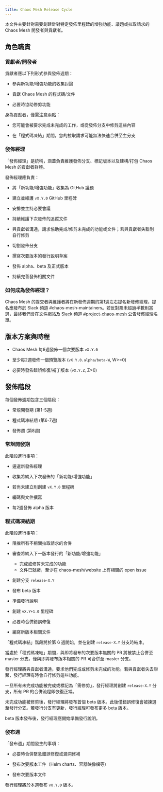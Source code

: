 ```yaml
---
title: Chaos Mesh Release Cycle
---
```


本文件主要針對需要創建針對特定發佈里程碑的增強功能、議題或拉取請求的 Chaos Mesh 開發者與貢獻者。

## 角色職責

### 貢獻者/開發者

貢獻者應以下列形式參與發佈週期：

- 參與新功能/增強功能的收集討論

- 貢獻 Chaos Mesh 的程式碼/文件

- 必要時協助修剪功能

身為貢獻者，僅需注意兩點：

- 您可能會被要求完成未完成的工作，或從發佈分支中修剪這些內容

- 在「程式碼凍結」期間，您的拉取請求可能無法快速合併至主分支

### 發佈經理

「發佈經理」是統稱，涵蓋負責維護發佈分支、標記版本以及建構/打包 Chaos Mesh 的貢獻者群體。

發佈經理應負責：

- 將「新功能/增強功能」收集為 GitHub 議題

- 建立並維護 `vX.Y.0` GitHub 里程碑

- 安排並主持必要會議

- 持續維護下次發佈的追蹤文件

- 與貢獻者溝通，請求協助完成/修剪未完成的功能或文件；若與貢獻者失聯則自行修剪

- 切割發佈分支

- 撰寫次要版本的發行說明草案

- 發佈 alpha、beta 及正式版本

- 持續完善發佈相關文件

### 如何成為發佈經理？

Chaos Mesh 的提交者與維護者將在新發佈週期的第1週左右提名新發佈經理，提名應發布於 Slack 頻道 #chaos-mesh-maintainers。若反對票未超過半數則當選，最終我們會在文件網站及 Slack 頻道 [#project-chaos-mesh](https://cloud-native.slack.com/archives/C0193VAV272) 公告發佈經理名單。

## 版本方案與時程

- Chaos Mesh 每8週發佈一個次要版本 `vX.Y.0`

- 至少每2週發佈一個預覽版本 (`vX.Y.0.alpha/beta-W`, W>=0)

- 必要時發佈錯誤修復/補丁版本 (`vX.Y.Z`, Z>0)

## 發佈階段

每個發佈週期包含三個階段：

- 常規開發期 (第1-5週)

- 程式碼凍結期 (第6-7週)

- 發佈週 (第8週)

### 常規開發期

此階段進行事項：

- 遴選新發佈經理

- 收集將納入下次發佈的「新功能/增強功能」

- 若尚未建立則創建 `vX.Y.0` 里程碑

- 編碼與文件撰寫

- 每2週發佈 alpha 版本

### 程式碼凍結期

此階段進行事項：

- 阻擋所有不相關拉取請求的合併

- 審查將納入下一版本發行的「新功能/增強功能」
  - 完成或修剪未完成的功能
  - 文件已就緒，至少在 chaos-mesh/website 上有相關的 open issue

- 創建分支 `release-X.Y`

- 發布 beta 版本

- 準備發行說明

- 創建 `vX.Y+1.0` 里程碑

- 必要時合併錯誤修復

- 編寫新版本相關文件

「程式碼凍結」階段將於第 6 週開始，並在創建 `release-X.Y` 分支時結束。

當處於「程式碼凍結」期間，與即將發布的次要版本無關的 PR 將被禁止合併至 master 分支。僅與即將發布版本相關的 PR 可合併至 master 分支。

發行經理將與貢獻者溝通，要求他們完成或修剪未完成的功能。若與貢獻者失去聯繫，發行經理有時會自行修剪這些功能。

一旦所有未完成功能被完成或標記為「需修剪」，發行經理將創建 `release-X.Y` 分支，所有 PR 的合併流程即恢復正常。

未完成功能被修剪後，發行經理將發布首個 beta 版本。此後僅錯誤修復會被揀選至發行分支。若發行分支有更新，發行經理可發布更多 beta 版本。

beta 版本發布後，發行經理應開始準備發行說明。

### 發布週

「發布週」期間發生的事項：

- 必要時合併緊急錯誤修復或漏洞修補

- 發布次要版本工件（Helm charts、容器映像檔等）

- 發布次要版本文件

發行經理將於本週發布 `vX.Y.0` 版本。